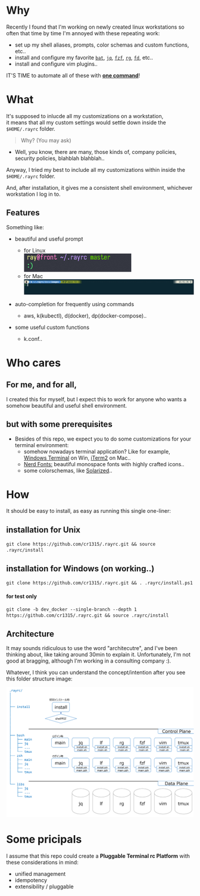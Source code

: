 # Why

Recently I found that I'm working on newly created linux workstations so often that time by time I'm annoyed with these repeating work:

- set up my shell aliases, prompts, color schemas and custom functions, etc..
- install and configure my favorite [`bat`](https://github.com/sharkdp/bat), [`jq`](https://github.com/stedolan/jq), [`fzf`](https://github.com/junegunn/fzf), [`rg`](https://github.com/BurntSushi/ripgrep), [`fd`](https://github.com/sharkdp/fd), etc..
- install and configure vim plugins..

IT'S TIME to automate all of these with [**one command**](#how)!

# What

It's supposed to inlucde all my customizations on a workstation,  
it means that all my custom settings would settle down inside the `$HOME/.rayrc` folder.

> Why? (You may ask)
- Well, you know, there are many, those kinds of, company policies, security policies, blahblah blahblah..

Anyway, I tried my best to include all my customizations within inside the `$HOME/.rayrc` folder.

And, after installation, it gives me a consistent shell environment, whichever workstation I log in to.

## Features

Something like:

- beautiful and useful prompt

  - for Linux  
    ![beautiful and useful prompt](./docs/images/linux-prompt-with-git-status.png)
  - for Mac  
    ![beautiful and useful prompt](./docs/images/macos-prompt-with-git-status.png)

- auto-completion for frequently using commands

  - aws, k(kubectl), d(docker), dp(docker-compose)..

- some useful custom functions
  - k.conf..

# Who cares

## For me, and for all,

I created this for myself, but I expect this to work for anyone who wants a somehow beautiful and useful shell environment.

## but with some prerequisites

- Besides of this repo, we expect you to do some customizations for your terminal environment:
  - somehow nowadays terminal application? Like for example, [Windows Terminal](https://docs.microsoft.com/en-us/windows/terminal/install) on Win, [iTerm2](https://iterm2.com/) on Mac..
  - [Nerd Fonts:](https://www.nerdfonts.com/) beautiful monospace fonts with highly crafted icons..
  - some colorschemas, like [Solarized](https://ethanschoonover.com/solarized/)..

# How

It should be easy to install, as easy as running this single one-liner:

## installation for Unix

```
git clone https://github.com/cr1315/.rayrc.git && source .rayrc/install
```

## installation for Windows (on working..)

```
git clone https://github.com/cr1315/.rayrc.git && . .rayrc/install.ps1
```

#### for test only

```
git clone -b dev_docker --single-branch --depth 1 https://github.com/cr1315/.rayrc.git && source .rayrc/install
```

## Architecture

It may sounds ridiculous to use the word "architecutre", and I've been thinking about, like taking around 30min to explain it. Unfortunately, I'm not good at bragging, although I'm working in a consulting company :).

Whatever, I think you can understand the concept/intention after you see this folder structure image:

![folder structure image](./docs/images/rayrc_architecture.png)

# Some pricipals

I assume that this repo could create a **Pluggable Terminal rc Platform** with these considerations in mind:

- unified management
- idempotency
- extensibility / pluggable
